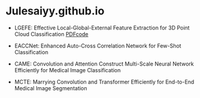 # Julesaiyy.github.io

- LGEFE: Effective Local-Global-External Feature Extraction for 3D Point Cloud Classification
  [PDF](https://doi.org/10.1109/IJCNN54540.2023.10191638)[code](https://github.com/Julesaiyy/LGEFE)
- EACCNet: Enhanced Auto-Cross Correlation Network for Few-Shot Classification

- CAME: Convolution and Attention Construct Multi-Scale Neural Network Efficiently for Medical Image Classification

- MCTE: Marrying Convolution and Transformer Efficiently for End-to-End Medical Image Segmentation
